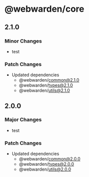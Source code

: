 # @webwarden/core

## 2.1.0

### Minor Changes

- test

### Patch Changes

- Updated dependencies
  - @webwarden/common@2.1.0
  - @webwarden/types@2.1.0
  - @webwarden/utils@2.1.0

## 2.0.0

### Major Changes

- test

### Patch Changes

- Updated dependencies
  - @webwarden/common@2.0.0
  - @webwarden/types@2.0.0
  - @webwarden/utils@2.0.0
